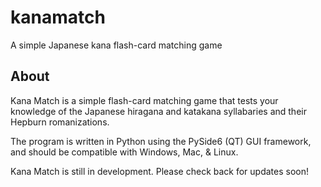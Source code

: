 # kanamatch

A simple Japanese kana flash-card matching game


## About

Kana Match is a simple flash-card matching game that tests your knowledge of the Japanese hiragana and katakana syllabaries and their Hepburn romanizations.

The program is written in Python using the PySide6 (QT) GUI framework, and should be compatible with Windows, Mac, & Linux.

Kana Match is still in development. Please check back for updates soon!

